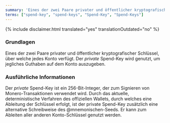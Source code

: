 ```yaml
---
summary: 'Eines der zwei Paare privater und öffentlicher kryptografischer Schlüssel, über welche jedes Konto verfügt. Der *private* Spend-Key wird genutzt, um jegliches Guthaben auf dem Konto auszugeben'
terms: ["spend-key", "spend-keys", "Spend-Key", "Spend-Keys"]
---
```


{% include disclaimer.html translated="yes" translationOutdated="no" %}

### Grundlagen

Eines der zwei Paare privater und öffentlicher kryptografischer Schlüssel,
über welche jedes Konto verfügt. Der *private* Spend-Key wird genutzt, um
jegliches Guthaben auf dem Konto auszugeben.

### Ausführliche Informationen

Der *private* Spend-Key ist ein 256-Bit-Integer, der zum Signieren von
Monero-Transaktionen verwendet wird. Durch das aktuelle, deterministische
Verfahren des offiziellen Wallets, durch welches eine Ableitung der
Schlüssel erfolgt, ist der private Spend-Key zusätzlich eine alternative
Schreibweise des @mnemonischen-Seeds. Er kann zum Ableiten aller anderen
Konto-Schlüssel genutzt werden.

